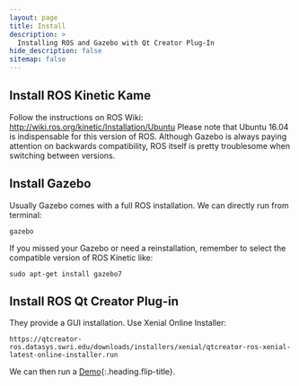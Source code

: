 ```yaml
---
layout: page
title: Install
description: >
  Installing ROS and Gazebo with Qt Creator Plug-In
hide_description: false
sitemap: false
---
```


## Install ROS Kinetic Kame

Follow the instructions on ROS Wiki: http://wiki.ros.org/kinetic/Installation/Ubuntu
Please note that Ubuntu 16.04 is indispensable for this version of ROS. Although Gazebo is always paying attention on backwards compatibility, ROS itself is pretty troublesome when switching between versions.

## Install Gazebo

Usually Gazebo comes with a full ROS installation. We can directly run from terminal:

~~~shell
gazebo
~~~

If you missed your Gazebo or need a reinstallation, remember to select the compatible version of ROS Kinetic like:

~~~shell
sudo apt-get install gazebo7
~~~

## Install ROS Qt Creator Plug-in

They provide a GUI installation. Use Xenial Online Installer:

~~~shell
https://qtcreator-ros.datasys.swri.edu/downloads/installers/xenial/qtcreator-ros-xenial-latest-online-installer.run
~~~

We can then run a [Demo]{:.heading.flip-title}.

[demo]: demo.md